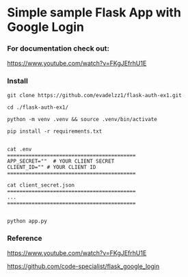 # Simple sample Flask App with Google Login

### For documentation check out:
https://www.youtube.com/watch?v=FKgJEfrhU1E


### Install
    git clone https://github.com/evadelzz1/flask-auth-ex1.git

    cd ./flask-auth-ex1/

    python -m venv .venv && source .venv/bin/activate

    pip install -r requirements.txt


    cat .env
    ==========================================
    APP_SECRET=""  # YOUR CLIENT SECRET
    CLIENT_ID="" # YOUR CLIENT ID
    ==========================================

    cat client_secret.json
    ==========================================
    ...
    ==========================================


    python app.py

### Reference

https://www.youtube.com/watch?v=FKgJEfrhU1E

https://github.com/code-specialist/flask_google_login


